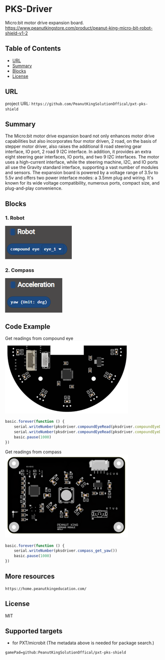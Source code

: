 # PKS-Driver

Micro:bit motor drive expansion board. \
https://www.peanutkingstore.com/product/peanut-king-micro-bit-robot-shield-v1-2

## Table of Contents

* [URL](#url)
* [Summary](#summary)
* [Blocks](#blocks)
* [License](#license)

## URL
project URL:  ```https://github.com/PeanutKingSolutionOffical/pxt-pks-shield```

## Summary
The Micro:bit motor drive expansion board not only enhances motor drive capabilities but also incorporates four motor driven, 2 road, on the basis of stepper motor driver, 
also raises the additional 8 road steering gear interface, IO port, 2 road 9 I2C interface.
In addition, it provides an extra eight steering gear interfaces, IO ports, and two 9 I2C interfaces.
The motor uses a high-current interface, while the steering machine, I2C, and IO ports all use the Gravity standard interface, supporting a vast number of modules and sensors. 
The expansion board is powered by a voltage range of 3.5v to 5.5v and offers two power interface modes: a 3.5mm plug and wiring. 
It's known for its wide voltage compatibility, numerous ports, compact size, and plug-and-play convenience.

## Blocks
### 1. Robot
![image](images/robot.png)

### 2. Compass
![image](images/compass.png)

## Code Example
Get readings from compound eye
![image](images/component%20compound%20eye.png)
```JavaScript
basic.forever(function () {
    serial.writeNumber(pksdriver.compoundEyeRead(pksdriver.compoundEyeData.max_eye))
    serial.writeNumber(pksdriver.compoundEyeRead(pksdriver.compoundEyeData.max_eye_value))
    basic.pause(1000)
})
```

Get readings from compass
![image](images/component%20compass.png)
```JavaScript
basic.forever(function () {
    serial.writeNumber(pksdriver.compass_get_yaw())
    basic.pause(1000)
})
```

## More resources
```https://home.peanutkingeducation.com/```

## License

MIT

## Supported targets

* for PXT/microbit
(The metadata above is needed for package search.)
```package
gamePad=github:PeanutKingSolutionOffical/pxt-pks-shield
```
